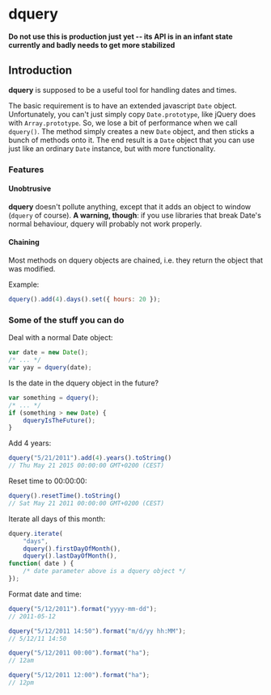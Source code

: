 # dquery

**Do not use this is production just yet -- its API is in an infant state currently and badly needs to get more stabilized**

## Introduction

**dquery** is supposed to be a useful tool for handling dates and times.

The basic requirement is to have an extended javascript `Date` object.
Unfortunately, you can't just simply copy `Date.prototype`, like jQuery does with
`Array.prototype`. So, we lose a bit of performance when we call `dquery()`.
The method simply creates a new `Date` object, and then sticks a bunch of methods
onto it. The end result is a `Date` object that you can use just like an ordinary
`Date` instance, but with more functionality.

### Features

#### Unobtrusive

**dquery** doesn't pollute anything, except that it adds an object to window (`dquery` of course).
**A warning, though**: if you use libraries that break Date's normal behaviour, 
dquery will probably not work properly.

#### Chaining

Most methods on dquery objects are chained, i.e. they return the object that was
modified.

Example:

```javascript
dquery().add(4).days().set({ hours: 20 });
```

### Some of the stuff you can do

Deal with a normal Date object:

```javascript
var date = new Date();
/* ... */
var yay = dquery(date);
```

Is the date in the dquery object in the future?

```javascript
var something = dquery();
/* ... */
if (something > new Date) {
    dqueryIsTheFuture();
}
```

Add 4 years:

```javascript
dquery("5/21/2011").add(4).years().toString()
// Thu May 21 2015 00:00:00 GMT+0200 (CEST)
```

Reset time to 00:00:00:

```javascript
dquery().resetTime().toString()
// Sat May 21 2011 00:00:00 GMT+0200 (CEST)
```

Iterate all days of this month:

```javascript
dquery.iterate( 
    "days", 
    dquery().firstDayOfMonth(),
    dquery().lastDayOfMonth(),
function( date ) {
    /* date parameter above is a dquery object */
});
```

Format date and time:

```javascript
dquery("5/12/2011").format("yyyy-mm-dd");
// 2011-05-12
```

```javascript
dquery("5/12/2011 14:50").format("m/d/yy hh:MM");
// 5/12/11 14:50
```

```javascript
dquery("5/12/2011 00:00").format("ha");
// 12am
```

```javascript
dquery("5/12/2011 12:00").format("ha");
// 12pm
```
